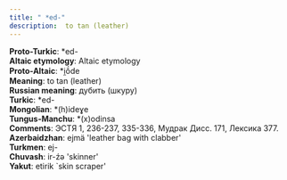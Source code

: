 ```yaml
---
title: " *ed-"
description:  to tan (leather)
---
```


<strong>Proto-Turkic</strong>:  *ed-<br>
<strong>Altaic etymology</strong>:  Altaic etymology<br>
<strong> Proto-Altaic</strong>:  *i̯ŏ́de<br>
<strong>Meaning</strong>:  to tan (leather)<br>
<strong>Russian meaning</strong>:  дубить (шкуру)<br>
<strong>Turkic</strong>:  *ed-<br>
<strong>Mongolian</strong>:  *(h)ideɣe<br>
<strong>Tungus-Manchu</strong>:  *(x)odinsa<br>
<strong>Comments</strong>:  ЭСТЯ 1, 236-237, 335-336, Мудрак Дисс. 171, Лексика 377.<br>
<strong>Azerbaidzhan</strong>:  ejmä 'leather bag with clabber'<br>
<strong>Turkmen</strong>:  ej-<br>
<strong>Chuvash</strong>:  ir-źǝ 'skinner'<br>
<strong>Yakut</strong>:  etirik `skin scraper'<br>


